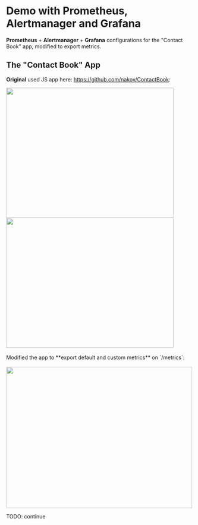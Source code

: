 # Demo with Prometheus, Alertmanager and Grafana
**Prometheus** + **Alertmanager** + **Grafana** configurations for the "Contact Book" app, modified to export metrics.

## The "Contact Book" App
**Original** used JS app here: https://github.com/nakov/ContactBook:

<kbd>
  <img src="https://github.com/evandonova/Prometheus-Alertmanager-Grafana-Demo/assets/69080997/2f1e1741-4032-4721-8cfa-fd718fe30f81" width="450" height="350" />
</kbd>

<kbd>
  <img src="https://github.com/evandonova/Prometheus-Alertmanager-Grafana-Demo/assets/69080997/2b36657d-75c6-45c6-b14c-e9a9d823258c" width="450" height="350" />
</kbd>
<br><br/>
Modified the app to **export default and custom metrics** on `/metrics`:
<br><br/>
<kbd>
  <img src="https://github.com/evandonova/Prometheus-Alertmanager-Grafana-Demo/assets/69080997/9a84597e-de5f-4057-b85f-00cddce74611" width="500" height="380" />
</kbd>

TODO: continue

